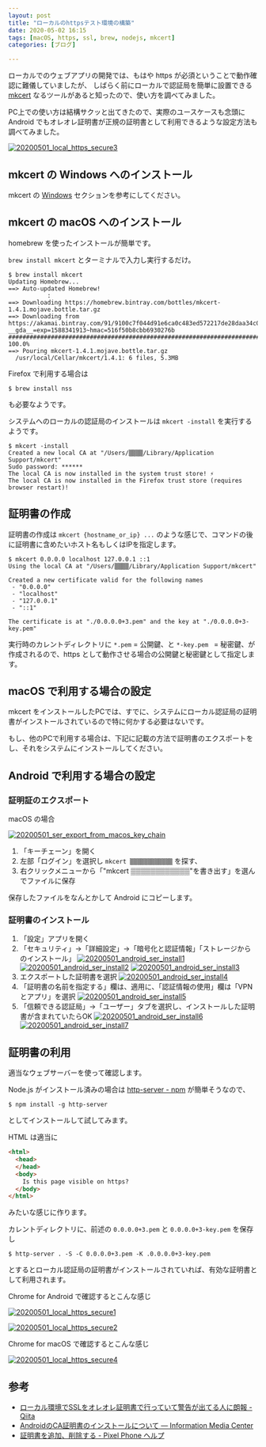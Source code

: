```yaml
---
layout: post
title: "ローカルのhttpsテスト環境の構築"
date: 2020-05-02 16:15
tags: [macOS, https, ssl, brew, nodejs, mkcert]
categories: [ブログ]

---
```


ローカルでのウェブアプリの開発では、もはや https が必須ということで動作確認に難儀していましたが、
しばらく前にローカルで認証局を簡単に設置できる [mkcert](https://github.com/FiloSottile/mkcert) なるツールがあると知ったので、使い方を調べてみました。

PC上での使い方は結構サクッと出てきたので、実際のユースケースも念頭に Android でもオレオレ証明書が正規の証明書として利用できるような設定方法も調べてみました。

[<img src="{{ thumbnail('/images/20200501_local_https_secure3.png', 640, 640) }}" alt="20200501_local_https_secure3">](/images/20200501_local_https_secure3.png)

## mkcert の Windows へのインストール

mkcert の [Windows](https://github.com/FiloSottile/mkcert#windows) セクションを参考にしてください。

## mkcert の macOS へのインストール

homebrew を使ったインストールが簡単です。

`brew install mkcert` とターミナルで入力し実行するだけ。

```console
$ brew install mkcert
Updating Homebrew...
==> Auto-updated Homebrew!
           :
==> Downloading https://homebrew.bintray.com/bottles/mkcert-1.4.1.mojave.bottle.tar.gz
==> Downloading from https://akamai.bintray.com/91/9100c7f044d91e6ca0c483ed572217de28daa34c04fa6e2a130116175ba162e9?__gda__=exp=1588341913~hmac=516f50b8cbb6930276b
######################################################################## 100.0%
==> Pouring mkcert-1.4.1.mojave.bottle.tar.gz
  /usr/local/Cellar/mkcert/1.4.1: 6 files, 5.3MB
```

Firefox で利用する場合は

```console
$ brew install nss
```

も必要なようです。

システムへのローカルの認証局のインストールは `mkcert -install` を実行するようです。

```console
$ mkcert -install
Created a new local CA at "/Users/▒▒▒▒/Library/Application Support/mkcert" 
Sudo password: ******
The local CA is now installed in the system trust store! ⚡️
The local CA is now installed in the Firefox trust store (requires browser restart)! 
```

## 証明書の作成

証明書の作成は `mkcert {hostname_or_ip} ...` のような感じで、コマンドの後に証明書に含めたいホスト名もしくはIPを指定します。

```console
$ mkcert 0.0.0.0 localhost 127.0.0.1 ::1
Using the local CA at "/Users/▒▒▒▒/Library/Application Support/mkcert" 

Created a new certificate valid for the following names 
 - "0.0.0.0"
 - "localhost"
 - "127.0.0.1"
 - "::1"

The certificate is at "./0.0.0.0+3.pem" and the key at "./0.0.0.0+3-key.pem" 
```

実行時のカレントディレクトリに `*.pem` = 公開鍵、と `*-key.pem ` = 秘密鍵、が作成されるので、https として動作させる場合の公開鍵と秘密鍵として指定します。

## macOS で利用する場合の設定

mkcert をインストールしたPCでは、すでに、システムにローカル認証局の証明書がインストールされているので特に何かする必要はないです。

もし、他のPCで利用する場合は、下記に記載の方法で証明書のエクスポートをし、それをシステムにインストールしてください。

## Android で利用する場合の設定

### 証明証のエクスポート

macOS の場合

[<img src="{{ thumbnail('/images/20200501_ser_export_from_macos_key_chain.png', 320, 320) }}" alt="20200501_ser_export_from_macos_key_chain">](/images/20200501_ser_export_from_macos_key_chain.png)

1. 「キーチェーン」を開く
2. 左部「ログイン」を選択し `mkcert ▒▒▒▒▒▒▒▒▒▒▒▒` を探す、
3. 右クリックメニューから「"mkcert ▒▒▒▒▒▒▒▒▒▒▒▒"を書き出す」を選んでファイルに保存

保存したファイルをなんとかして Android にコピーします。

### 証明書のインストール

1. 「設定」アプリを開く
2. 「セキュリティ」→「詳細設定」→「暗号化と認証情報」「ストレージからのインストール」 
   [<img src="{{ thumbnail('/images/20200501_android_ser_install1.png', 320, 320) }}" alt="20200501_android_ser_install1">](/images/20200501_android_ser_install1.png) 
   [<img src="{{ thumbnail('/images/20200501_android_ser_install2.png', 320, 320) }}" alt="20200501_android_ser_install2">](/images/20200501_android_ser_install2.png) 
   [<img src="{{ thumbnail('/images/20200501_android_ser_install3.png', 320, 320) }}" alt="20200501_android_ser_install3">](/images/20200501_android_ser_install3.png) 
3. エクスポートした証明書を選択
   [<img src="{{ thumbnail('/images/20200501_android_ser_install4.png', 320, 320) }}" alt="20200501_android_ser_install4">](/images/20200501_android_ser_install4.png) 
4. 「証明書の名前を指定する」欄は、適用に、「認証情報の使用」欄は「VPNとアプリ」を選択 
   [<img src="{{ thumbnail('/images/20200501_android_ser_install5.png', 320, 320) }}" alt="20200501_android_ser_install5">](/images/20200501_android_ser_install5.png)
5. 「信頼できる認証局」→「ユーザー」タブを選択し、インストールした証明書が含まれていたらOK 
   [<img src="{{ thumbnail('/images/20200501_android_ser_install6.png', 320, 320) }}" alt="20200501_android_ser_install6">](/images/20200501_android_ser_install6.png) 
   [<img src="{{ thumbnail('/images/20200501_android_ser_install7.png', 320, 320) }}" alt="20200501_android_ser_install7">](/images/20200501_android_ser_install7.png)

## 証明書の利用

適当なウェブサーバーを使って確認します。

Node.js がインストール済みの場合は [http-server - npm](https://www.npmjs.com/package/http-server) が簡単そうなので、

```console
$ npm install -g http-server
```

としてインストールして試してみます。

HTML は適当に

```html
<html>
  <head>
  </head>
  <body>
    Is this page visible on https?
  </body>
</html>
```

みたいな感じに作ります。

カレントディレクトリに、前述の `0.0.0.0+3.pem` と `0.0.0.0+3-key.pem` を保存し

```console
$ http-server . -S -C 0.0.0.0+3.pem -K .0.0.0.0+3-key.pem
```

とするとローカル認証局の証明書がインストールされていれば、有効な証明書として利用されます。

Chrome for Android で確認するとこんな感じ

[<img src="{{ thumbnail('/images/20200501_local_https_secure1.png', 320, 320) }}" alt="20200501_local_https_secure1">](/images/20200501_local_https_secure1.png)

[<img src="{{ thumbnail('/images/20200501_local_https_secure2.png', 320, 320) }}" alt="20200501_local_https_secure2">](/images/20200501_local_https_secure2.png)

Chrome for macOS で確認するとこんな感じ

[<img src="{{ thumbnail('/images/20200501_local_https_secure4.png', 320, 320) }}" alt="20200501_local_https_secure4">](/images/20200501_local_https_secure4.png)


## 参考

* [ローカル環境でSSLをオレオレ証明書で行っていて警告が出てる人に朗報 - Qiita](https://qiita.com/walkers/items/b90a97a99bbb27f6550f)
* [AndroidのCA証明書のインストールについて — Information Media Center](https://www.media.hiroshima-u.ac.jp/services/hinet/android-ca2)
* [証明書を追加、削除する - Pixel Phone ヘルプ](https://support.google.com/pixelphone/answer/2844832?hl=ja&visit_id=637239419312335821-3938346748&rd=1)
